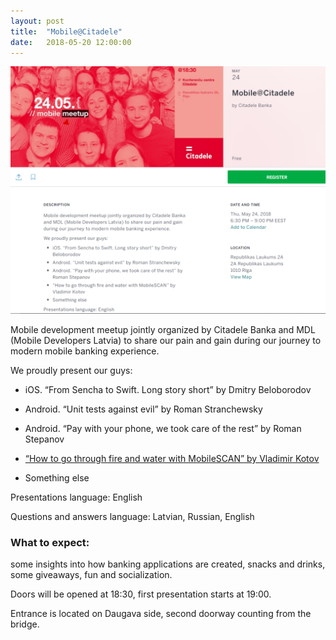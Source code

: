 ```yaml
---
layout: post
title:  "Mobile@Citadele"
date:   2018-05-20 12:00:00
---
```


![Mobile@Citadele](/resources/2018-05-20-mobile-at-citadele.png) 


Mobile development meetup jointly organized by Citadele Banka and MDL (Mobile Developers Latvia) to share our pain and gain during our journey to modern mobile banking experience.

We proudly present our guys:

* iOS. “From Sencha to Swift. Long story short” by Dmitry Beloborodov

* Android. “Unit tests against evil” by Roman Stranchewsky

* Android. “Pay with your phone, we took care of the rest” by Roman Stepanov

* [“How tо go through fire and water with MobileSCAN” by Vladimir Kotov](/resources/2018-05-20-mobilescan-slides.pdf)

* Something else

Presentations language: English

Questions and answers language: Latvian, Russian, English


### What to expect: 

some insights into how banking applications are created, snacks and drinks, some giveaways, fun and socialization.


Doors will be opened at 18:30, first presentation starts at 19:00.

Entrance is located on Daugava side, second doorway counting from the bridge.

